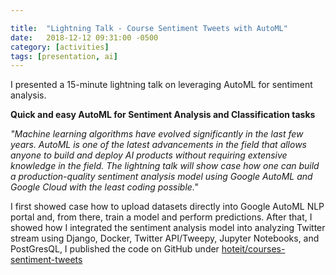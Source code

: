 ```yaml
---

title:  "Lightning Talk - Course Sentiment Tweets with AutoML"
date:   2018-12-12 09:31:00 -0500
category: [activities]
tags: [presentation, ai]
---
```


I presented a 15-minute lightning talk on leveraging AutoML for sentiment analysis.

**Quick and easy AutoML for Sentiment Analysis and Classification tasks**

*"Machine learning algorithms have evolved significantly in the last few years. AutoML is one of the latest advancements in the field that allows anyone to build and deploy AI products without requiring extensive knowledge in the field. The lightning talk will show case how one can build a production-quality sentiment analysis model using Google AutoML and Google Cloud with the least coding possible."*

I first showed case how to upload datasets directly into Google AutoML NLP portal and, from there, train a model and perform predictions. After that, I showed how I integrated the sentiment analysis model into analyzing Twitter stream using Django, Docker, Twitter API/Tweepy, Jupyter Notebooks, and PostGresQL,  I published the code on GitHub under [hoteit/courses-sentiment-tweets](https://github.com/hoteit/courses-sentiment-tweets)